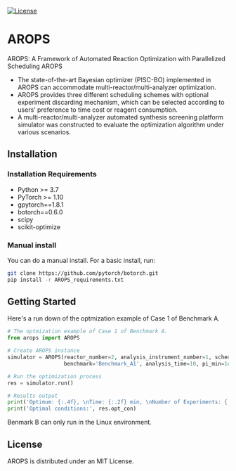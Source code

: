 [![License](https://img.shields.io/badge/license-MIT-green.svg)](LICENSE)
# AROPS
AROPS: A Framework of Automated Reaction Optimization with Parallelized Scheduling
AROPS
+ The state-of-the-art Bayesian optimizer (PISC-BO) implemented in AROPS can accommodate multi-reactor/multi-analyzer optimization.
+ AROPS provides three different scheduling schemes with optional experiment discarding mechanism, which can be selected according to users’ preference to time cost or reagent consumption.
+ A multi-reactor/multi-analyzer automated synthesis screening platform simulator was constructed to evaluate the optimization algorithm under various scenarios.
## Installation
### Installation Requirements
+ Python >= 3.7
+ PyTorch >= 1.10
+ gpytorch==1.8.1
+ botorch==0.6.0
+ scipy
+ scikit-optimize
### Manual install
You can do a manual install. For a basic install, run:
```bash
git clone https://github.com/pytorch/botorch.git
pip install -r AROPS_requirements.txt
```
## Getting Started
Here's a run down of the optmization example of Case 1 of Benchmark A. 
```python
# The optmization example of Case 1 of Benchmark A.
from arops import AROPS

# Create AROPS instance
simulator = AROPS(reactor_number=2, analysis_instrument_number=1, schedule='ARIA-PI',
                  benchmark='Benchmark_A1', analysis_time=10, pi_min=1e-4)

# Run the optimization process
res = simulator.run()

# Results output
print('Optimum: {:.4f}, \nTime: {:.2f} min, \nNumber of Experiments: {:d}'.format(res.opt_obj, res.time, res.n_exps))
print('Optimal conditions:', res.opt_con)
```
Benmark B can only run in the Linux environment.
## License
AROPS is distributed under an MIT License.
